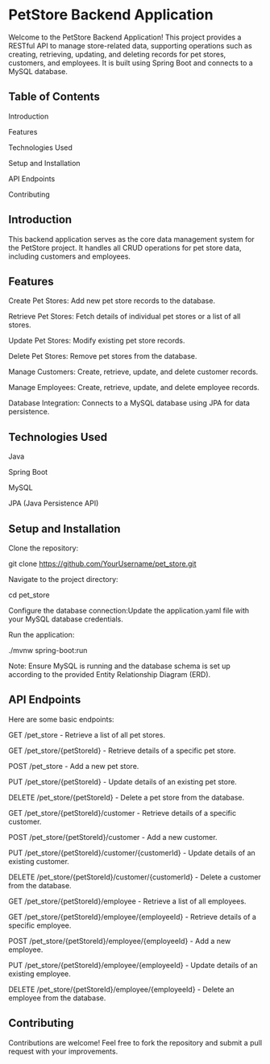 # **PetStore Backend Application**

Welcome to the PetStore Backend Application! This project provides a RESTful API to manage store-related data, supporting operations such as creating, retrieving, updating, and deleting records for pet stores, customers, and employees. It is built using Spring Boot and connects to a MySQL database.

## **Table of Contents**

Introduction

Features

Technologies Used

Setup and Installation

API Endpoints

Contributing

## **Introduction**

This backend application serves as the core data management system for the PetStore project. It handles all CRUD operations for pet store data, including customers and employees.

## **Features**

Create Pet Stores: Add new pet store records to the database.

Retrieve Pet Stores: Fetch details of individual pet stores or a list of all stores.

Update Pet Stores: Modify existing pet store records.

Delete Pet Stores: Remove pet stores from the database.

Manage Customers: Create, retrieve, update, and delete customer records.

Manage Employees: Create, retrieve, update, and delete employee records.

Database Integration: Connects to a MySQL database using JPA for data persistence.

## **Technologies Used**

Java

Spring Boot

MySQL

JPA (Java Persistence API)

## **Setup and Installation**

Clone the repository:

git clone https://github.com/YourUsername/pet_store.git

Navigate to the project directory:

cd pet_store

Configure the database connection:Update the application.yaml file with your MySQL database credentials.

Run the application:

./mvnw spring-boot:run

Note: Ensure MySQL is running and the database schema is set up according to the provided Entity Relationship Diagram (ERD).

## **API Endpoints**

Here are some basic endpoints:

GET /pet_store - Retrieve a list of all pet stores.

GET /pet_store/{petStoreId} - Retrieve details of a specific pet store.

POST /pet_store - Add a new pet store.

PUT /pet_store/{petStoreId} - Update details of an existing pet store.

DELETE /pet_store/{petStoreId} - Delete a pet store from the database.

GET /pet_store/{petStoreId}/customer - Retrieve details of a specific customer.

POST /pet_store/{petStoreId}/customer - Add a new customer.

PUT /pet_store/{petStoreId}/customer/{customerId} - Update details of an existing customer.

DELETE /pet_store/{petStoreId}/customer/{customerId} - Delete a customer from the database.

GET /pet_store/{petStoreId}/employee - Retrieve a list of all employees.

GET /pet_store/{petStoreId}/employee/{employeeId} - Retrieve details of a specific employee.

POST /pet_store/{petStoreId}/employee/{employeeId} - Add a new employee.

PUT /pet_store/{petStoreId}/employee/{employeeId} - Update details of an existing employee.

DELETE /pet_store/{petStoreId}/employee/{employeeId} - Delete an employee from the database.

## **Contributing**

Contributions are welcome! Feel free to fork the repository and submit a pull request with your improvements.
